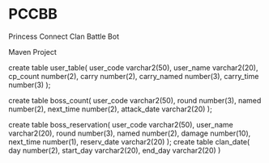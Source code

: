 # PCCBB
Princess Connect Clan Battle Bot

Maven Project

create table user_table(
user_code varchar2(50),
user_name varchar2(20),
cp_count number(2),
carry number(2),
carry_named number(3),
carry_time number(3)
);


create table boss_count(
user_code varchar2(50),
round number(3),
named number(2),
next_time number(2),
attack_date varchar2(20)
);

create table boss_reservation(
user_code varchar2(50),
user_name varchar2(20),
round number(3),
named number(2),
damage number(10),
next_time number(1),
reserv_date varchar2(20)
);
create table clan_date(
day number(2),
start_day varchar2(20),
end_day varchar2(20)
)